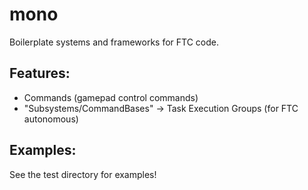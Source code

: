 # mono
Boilerplate systems and frameworks for FTC code.

## Features:
- Commands (gamepad control commands)
- "Subsystems/CommandBases" -> Task Execution Groups (for FTC autonomous)

## Examples:
See the test directory for examples!
